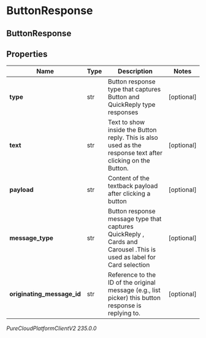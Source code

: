 # ButtonResponse

## ButtonResponse

## Properties

|Name | Type | Description | Notes|
|------------ | ------------- | ------------- | -------------|
| **type** | str | Button response type that captures Button and QuickReply type responses | [optional] |
| **text** | str | Text to show inside the Button reply. This is also used as the response text after clicking on the Button. | [optional] |
| **payload** | str | Content of the textback payload after clicking a button | [optional] |
| **message_type** | str | Button response message type that captures QuickReply , Cards and Carousel .This is used  as label for Card selection | [optional] |
| **originating_message_id** | str | Reference to the ID of the original message (e.g., list picker) this button response is replying to. | [optional] |



_PureCloudPlatformClientV2 235.0.0_
